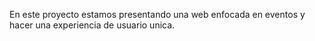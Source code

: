 En este proyecto estamos presentando una web enfocada en eventos y hacer una experiencia de usuario unica.
